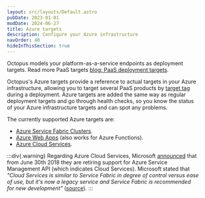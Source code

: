 ```yaml
---
layout: src/layouts/Default.astro
pubDate: 2023-01-01
modDate: 2024-06-27
title: Azure targets
description: Configure your Azure infrastructure
navOrder: 40
hideInThisSection: true
---
```


Octopus models your platform-as-a-service endpoints as deployment targets. Read more PaaS targets [blog: PaaS deployment targets](https://octopus.com/blog/paas-targets).

Octopus's Azure targets provide a reference to actual targets in your Azure infrastructure, allowing you to target several PaaS products by [target tag](/docs/infrastructure/deployment-targets/target-tags) during a deployment. Azure targets are added the same way as regular deployment targets and go through health checks, so you know the status of your Azure infrastructure targets and can spot any problems.

The currently supported Azure targets are:

- [Azure Service Fabric Clusters](/docs/infrastructure/deployment-targets/azure/service-fabric-cluster-targets).
- [Azure Web Apps](/docs/infrastructure/deployment-targets/azure/web-app-targets) (also works for Azure Functions).
- [Azure Cloud Services](/docs/infrastructure/deployment-targets/azure/cloud-service-targets).

:::div{.warning}
Regarding Azure Cloud Services, Microsoft [announced](https://blogs.msdn.microsoft.com/appserviceteam/2018/03/12/deprecating-service-management-apis-support-for-azure-app-services/) that from June 30th 2018 they are retiring support for Azure Service Management API (which indicates Cloud Services). Microsoft stated that _"Cloud Services is similar to Service Fabric in degree of control versus ease of use, but it's now a legacy service and Service Fabric is recommended for new development"_ ([source](https://docs.microsoft.com/en-us/azure/app-service/choose-web-site-cloud-service-vm)).
:::
